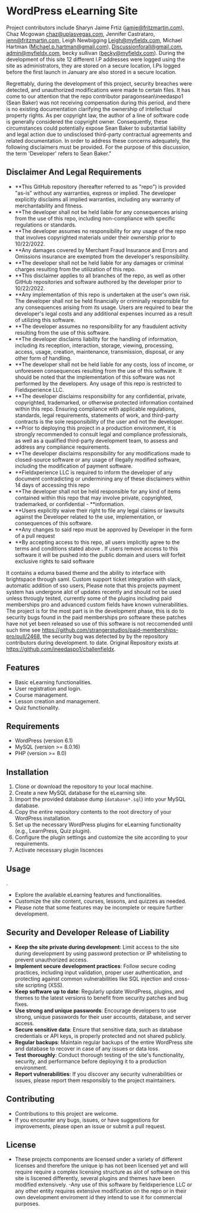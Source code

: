 # WordPress eLearning Site 

Project contributors include Sharyn Jaime Frtiz (jamie@fritzmartin.com), Chaz Mcgowan chaz@uplasvegas.com, Jennifer Castrataro, jenn@fritzmartin.com, Leigh Newbigging Leigh@myfieldx.com, Michael Hartman (Michael.p.hartman@gmail.com), Discussionforall@gmail.com, admin@myfieldx.com, becky sullivan (becky@myfieldx.com). During the development of this site 12 different I.P addresses were logged using the site as administrators,  they are stored on a secure location, I.Ps logged before the first launch in January are also stored in a secure location. 

Regrettably, during the development of this project, security breaches were detected, and unauthorized modifications were made to certain files. It has come to our attention that the repo contributor paragonsean\ineedaspo1 (Sean Baker) was not receiving compensation during this period, and there is no existing documentation clarifying the ownership of intellectual property rights. As per copyright law, the author of a line of software code is generally considered the copyright owner. Consequently, these circumstances could potentially expose Sean Baker to substantial liability and legal action due to undisclosed third-party contractual agreements and related documentation. In order to address these concerns adequately, the following disclaimers must be provided. For the purpose of this discussion, the term 'Developer' refers to Sean Baker."


## Disclaimer And Legal Requirements

- **This GitHub repository (hereafter referred to as "repo") is provided "as-is" without any warranties, express or implied. The developer explicitly disclaims all implied warranties, including any warranty of merchantability and fitness. 
- **The developer shall not be held liable for any consequences arising from the use of this repo, including non-compliance with specific regulations or standards.
- **The developer assumes no responsibility for any usage of the repo that involves copyrighted materials under their ownership prior to 10/22/2022.
- **Any damages covered by Merchant Fraud Insurance and Errors and Omissions insurance are exempted from the developer's responsibility.
- **The developer shall not be held liable for any damages or criminal charges resulting from the utilization of this repo.
- **This disclaimer applies to all branches of the repo, as well as other GitHub repositories and software authored by the developer prior to 10/22/2022.
- **Any implementation of this repo is undertaken at the user's own risk. The developer shall not be held financially or criminally responsible for any consequences arising from its usage. Users are required to bear the developer's legal costs and any additional expenses incurred as a result of utilizing this software.
- **The developer assumes no responsibility for any fraudulent activity resulting from the use of this software.
- **The developer disclaims liability for the handling of information, including its reception, interaction, storage, viewing, processing, access, usage, creation, maintenance, transmission, disposal, or any other form of handling.
- **The developer shall not be held liable for any costs, loss of income, or unforeseen consequences resulting from the use of this software. It should be noted that the implementation of this software was not performed by the developers. Any usage of this repo is restricted to Fieldxperience LLC.
- **The developer disclaims responsibility for any confidential, private, copyrighted, trademarked, or otherwise protected information contained within this repo.
Ensuring compliance with applicable regulations, standards, legal requirements, statements of work, and third-party contracts is the sole responsibility of the user and not the developer.
- **Prior to deploying this project in a production environment, it is strongly recommended to consult legal and compliance professionals, as well as a qualified third-party development team, to assess and address any compliance requirements.
- **The developer disclaims responsibility for any modifications made to closed-source software or any usage of illegally modified software, including the modification of payment software.
- **Fieldxperience LLC is required to  inform the developer of any document contradicting or undermining any of these disclaimers within 14 days of accessing this repo
- **The developer shall not be held responsible for any kind of items contained within this repo that may involve private, copyrighted, trademarked, or confidential - **information.
- **Users explicitly waive their right to file any legal claims or lawsuits against the Developer related to the use, implementation, or consequences of this software.
- **Any changes to said repo must be approved by Developer in the form of a pull request
- **By accepting access to this repo, all users implicitly agree to the terms and conditions stated above . If users remove access to this software it will be pushed into the public domain and users will forfeit exclusive rights to said software 




It contains a eduma based theme  and the ability to interface with brightspace through saml. Custom support ticket integration with slack, automatic addition of sso users, Please note that this projects payment system has undergone alot of updates recently and should not be used unless througly tested, currently some of the plugins including paid memberships pro and advanced custom fields have known vulnerabilities. The project is for the most part  is in the development phase, this is do to security bugs found in the paid memberships pro software these patches have not yet been released so use of this software is not reccomended until such time see https://github.com/strangerstudios/paid-memberships-pro/pull/2468, the security bug was detected by by the repository contributors during development. 
to date.  Original Repository exists at https://github.com/ineedaspo1/challenfieldx. 
## Features

- Basic eLearning functionalities.
- User registration and login.
- Course management.
- Lesson creation and management.
- Quiz functionality.

## Requirements

- WordPress (version 6.1)
- MySQL (version >= 8.0.16)
- PHP (version >= 8.0)

## Installation

1. Clone or download the repository to your local machine.
2. Create a new MySQL database for the eLearning site.
3. Import the provided database dump (`database*.sql`) into your MySQL database.
4. Copy the entire repository contents to the root directory of your WordPress installation.
5. Set up the necessary WordPress plugins for eLearning functionality (e.g., LearnPress, Quiz plugin).
6. Configure the plugin settings and customize the site according to your requirements.
7. Activate necessary plugin liscences  


## Usage
.
- Explore the available eLearning features and functionalities.
- Customize the site content, courses, lessons, and quizzes as needed.
- Please note that some features may be incomplete or require further development.


## Security and Developer Release of Liability 

- **Keep the site private during development**: Limit access to the site during development by using password protection or IP whitelisting to prevent unauthorized access.
- **Implement secure development practices**: Follow secure coding practices, including input validation, proper user authentication, and protecting against common vulnerabilities like SQL injection and cross-site scripting (XSS).
- **Keep software up to date**: Regularly update WordPress, plugins, and themes to the latest versions to benefit from security patches and bug fixes.
- **Use strong and unique passwords**: Encourage developers to use strong, unique passwords for their user accounts, database, and server access.
- **Secure sensitive data**: Ensure that sensitive data, such as database credentials or API keys, is properly protected and not shared publicly.
- **Regular backups**: Maintain regular backups of the entire WordPress site and database to recover in case of any issues or data loss.
- **Test thoroughly**: Conduct thorough testing of the site's functionality, security, and performance before deploying it to a production environment.
- **Report vulnerabilities**: If you discover any security vulnerabilities or issues, please report them responsibly to the project maintainers.





## Contributing

- Contributions to this project are welcome.
- If you encounter any bugs, issues, or have suggestions for improvements, please open an issue or submit a pull request.

## License

- These projects components are licensed under a variety of different licenses and therefore the unique ip has not been licensed yet and will require require a complex licensing structure as alot of software on this site is liscened differently, several plugins and themes have been modified extensively. 
-Any use of this software by fieldxperience LLC or any other entity requires extensive modification on the repo or in their own development enviroment id they intend to use it for commercial purposes. 

